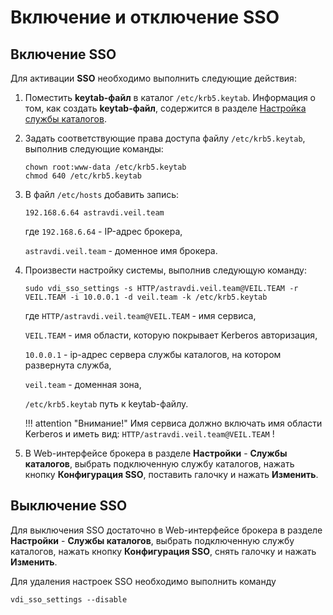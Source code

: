 # Включение и отключение SSO

## Включение SSO

Для активации **SSO** необходимо выполнить следующие действия:

1. Поместить **keytab-файл** в каталог ```/etc/krb5.keytab```. Информация о том, как создать **keytab-файл**, содержится в разделе [Настройка службы каталогов](ad.md).
2. Задать соответствующие права доступа файлу ```/etc/krb5.keytab```, выполнив следующие команды:
    
    `chown root:www-data /etc/krb5.keytab`  
    `chmod 640 /etc/krb5.keytab`
    
3. В файл ```/etc/hosts``` добавить запись:
    ```
    192.168.6.64 astravdi.veil.team
    ```
   
    где ```192.168.6.64``` - IP-адрес брокера,
   
    ```astravdi.veil.team``` - доменное имя брокера.

4. Произвести настройку системы, выполнив следующую команду:

    ```
    sudo vdi_sso_settings -s HTTP/astravdi.veil.team@VEIL.TEAM -r VEIL.TEAM -i 10.0.0.1 -d veil.team -k /etc/krb5.keytab
    ```
   
    где ```HTTP/astravdi.veil.team@VEIL.TEAM``` - имя сервиса,
   
    ```VEIL.TEAM``` - имя области, которую покрывает Kerberos авторизация,
   
    ```10.0.0.1``` - ip-адрес сервера службы каталогов, на котором развернута служба, 
   
    ```veil.team``` - доменная зона, 
    
    ```/etc/krb5.keytab``` путь к keytab-файлу. 

    !!! attention "Внимание!"
         Имя сервиса должно включать имя области Kerberos и иметь вид: ```HTTP/astravdi.veil.team@VEIL.TEAM``` !

5. В Web-интерфейсе брокера в разделе **Настройки** - **Службы каталогов**, выбрать подключенную службу каталогов, нажать кнопку **Конфигурация SSO**, 
   поставить галочку и нажать **Изменить**.

## Выключение SSO

Для выключения SSO достаточно в Web-интерфейсе брокера в разделе **Настройки** - **Службы каталогов**, выбрать подключенную службу каталогов, нажать кнопку **Конфигурация SSO**, снять галочку и нажать **Изменить**.

Для удаления настроек SSO необходимо выполнить команду 

```vdi_sso_settings --disable```